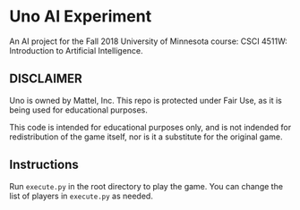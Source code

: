 # Uno AI Experiment
An AI project for the Fall 2018 University of Minnesota course: CSCI 4511W: Introduction to Artificial Intelligence.


## DISCLAIMER
Uno is owned by Mattel, Inc. This repo is protected under Fair Use, as it is being used for educational purposes.

This code is intended for educational purposes only, and is not indended for redistribution of the game itself, nor is it a substitute for the original game.

## Instructions
Run `execute.py` in the root directory to play the game.
You can change the list of players in `execute.py` as needed.